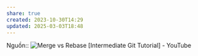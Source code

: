 ```yaml
---
share: true
created: 2023-10-30T14:29
updated: 2025-03-03T18:48
---
```

Nguồn:: ![Merge vs Rebase \[Intermediate Git Tutorial\] - YouTube](https://youtu.be/xot40u-_1FI?si=NZpW5vl5Fq-WtjJL)